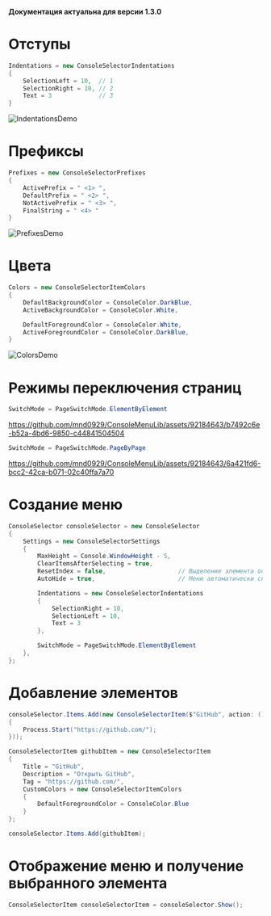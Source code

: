 **Документация актуальна для версии 1.3.0**

# Отступы

```csharp
Indentations = new ConsoleSelectorIndentations
{
    SelectionLeft = 10,  // 1
    SelectionRight = 10, // 2
    Text = 3             // 3
}
```
![IndentationsDemo](https://github.com/mnd0929/ConsoleMenuLib/assets/92184643/7b63caf3-d53b-446b-8ea2-12783da66224)

# Префиксы
```csharp
Prefixes = new ConsoleSelectorPrefixes 
{
    ActivePrefix = " <1> ",
    DefaultPrefix = " <2> ",
    NotActivePrefix = " <3> ",
    FinalString = " <4> "
}
```
![PrefixesDemo](https://github.com/mnd0929/ConsoleMenuLib/assets/92184643/e035c721-8216-4d40-bce4-28017c5a7f37)

# Цвета
```csharp
Colors = new ConsoleSelectorItemColors
{
    DefaultBackgroundColor = ConsoleColor.DarkBlue,
    ActiveBackgroundColor = ConsoleColor.White,

    DefaultForegroundColor = ConsoleColor.White,
    ActiveForegroundColor = ConsoleColor.DarkBlue,
}
```
![ColorsDemo](https://github.com/mnd0929/ConsoleMenuLib/assets/92184643/c6cb92d1-b706-42a5-aa41-83979e0bf66c)


# Режимы переключения страниц

```csharp
SwitchMode = PageSwitchMode.ElementByElement
```
https://github.com/mnd0929/ConsoleMenuLib/assets/92184643/b7492c6e-b52a-4bd6-9850-c44841504504

```csharp
SwitchMode = PageSwitchMode.PageByPage
```
https://github.com/mnd0929/ConsoleMenuLib/assets/92184643/6a421fd6-bcc2-42ca-b071-02c40ffa7a70

# Создание меню
```csharp
ConsoleSelector consoleSelector = new ConsoleSelector
{
    Settings = new ConsoleSelectorSettings
    {
        MaxHeight = Console.WindowHeight - 5,
        ClearItemsAfterSelecting = true,
        ResetIndex = false,                    // Выделение элемента остается после выбора
        AutoHide = true,                       // Меню автоматически скрывается с консоли после выбора

        Indentations = new ConsoleSelectorIndentations
        {
            SelectionRight = 10,
            SelectionLeft = 10,
            Text = 3
        },

        SwitchMode = PageSwitchMode.ElementByElement
    },
};
```


# Добавление элементов
```csharp
consoleSelector.Items.Add(new ConsoleSelectorItem($"GitHub", action: () =>
{
    Process.Start("https://github.com/");
}));
```
```csharp
ConsoleSelectorItem githubItem = new ConsoleSelectorItem 
{
    Title = "GitHub",
    Description = "Открыть GitHub",
    Tag = "https://github.com/",
    CustomColors = new ConsoleSelectorItemColors
    {
        DefaultForegroundColor = ConsoleColor.Blue
    }
};

consoleSelector.Items.Add(githubItem);
```


# Отображение меню и получение выбранного элемента
```csharp
ConsoleSelectorItem consoleSelectorItem = consoleSelector.Show();
```
